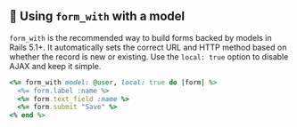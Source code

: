 ## 📝 Using `form_with` with a model
`form_with` is the recommended way to build forms backed by models in Rails 5.1+. It automatically sets the correct URL and HTTP method based on whether the record is new or existing. Use the `local: true` option to disable AJAX and keep it simple.

```ruby
<%= form_with model: @user, local: true do |form| %>
  <%= form.label :name %>
  <%= form.text_field :name %>
  <%= form.submit "Save" %>
<% end %>
```
